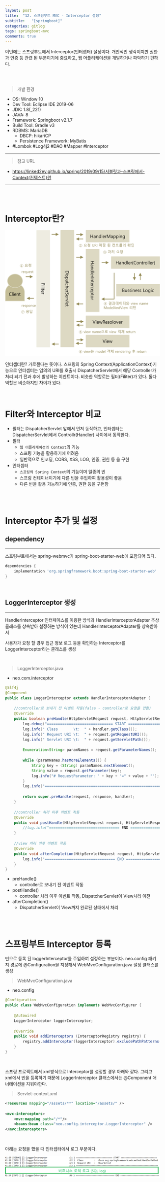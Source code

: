 ```yaml
---
layout: post
title:  "12. 스프링부트 MVC - Interceptor 설정"
subtitle:   "[springboot]"
categories: gitlog
tags: springboot-mvc
comments: true
---
```


이번에는 스프링부트에서 Interceptor(인터셉터) 설정이다. 개인적인 생각이지만 권한과 인증 등 관련 된 부분이기에 중요하고, 웹 어플리케이션을 개발하거나 파악하기 편하다.

<br><br>


> 개발 환경  

- OS: Window 10
- Dev Tool: Eclipse IDE 2019-06
- JDK: 1.8(_221)
- JAVA: 8
- Framework: Springboot v2.1.7
- Build Tool: Gradle v3
- RDBMS: MariaDB
	+ DBCP: hikariCP
	+ Persistence Framework: MyBatis
- #Lombok #Log4j2 #DAO #Mapper #Interceptor

---

> 참고 URL

- https://linked2ev.github.io/spring/2019/09/15/서블릿과-스프링에서-Context(컨텍스트)란

---

<br><br>


# Interceptor란?

[![sts-interceptor-12-01](/assets/img/devlog/201909/sts-interceptor-12-01.png)]()

인터셉터란? 가로챈다는 뜻이다. 스프링의 Spring Context(ApplicationContext)기능으로 인터셉터는 임의의 URI를 호출시 DispatcherServlet에서 해당 Controller가 처리 되기 전과 후에 발생하는 이벤트이다.
비슷한 역할로는 필터(Filiter)가 있다. 둘다 역할은 비슷하지만 차이가 있다.

<br>


# Filter와 Interceptor 비교

- 필터는 DispatcherServlet 앞에서 먼저 동작하고, 인터셉터는 DispatcherServlet에서 Controllr(Handler) 사이에서 동작한다.
- 필터
	+ `웹 어플리케이션의 Context`의 기능
	+ 스프링 기능을 활용하기에 어려움
	+ 일반적으로 인코딩, CORS, XSS, LOG, 인증, 권한 등 을 구현
- 인터셉터
	+ `스프링의 Spring Context`의 기능이며 일종의 빈
	+ 스프링 컨테이너이기에 다른 빈을 주입하여 활용성이 좋음
	+ 다른 빈을 활용 가능하기에 인증, 권한 등을 구현함

<br><br>


# Interceptor 추가 및 설정

## dependency
---

스프링부트에서는 spring-webmvc가 spring-boot-starter-web에 포함되어 있다.

```gradle
dependencies { 
    implementation 'org.springframework.boot:spring-boot-starter-web'
}
```

<br>

## LoggerInterceptor 생성
---

HandlerInterceptor 인터페이스를 이용한 방식과 HandlerInterceptorAdapter 추상 클래스를 상속받아 설정하는 방식이 있는데 HandlerInterceptorAdapter를 상속받아서

사용자가 요청 할 경우 접근 정보 로그 등을 확인하는 Interceptor를 LoggerInterceptor라는 클래스를 생성

<br>

> LoggerInterceptor.java

- neo.com.interceptor

```java
@Slf4j
@Component
public class LoggerInterceptor extends HandlerInterceptorAdapter {

	//controller로 보내기 전 이벤트 작동(false - controller로 요청을 안함)
	@Override
	public boolean preHandle(HttpServletRequest request, HttpServletResponse response, Object handler) throws Exception {
		log.debug("============================== START ==============================");
		log.info(" Class       \t:  " + handler.getClass());
		log.info(" Request URI \t:  " + request.getRequestURI());
		log.info(" Servlet URI \t:  " + request.getServletPath());
		
		Enumeration<String> paramNames = request.getParameterNames();
		
		while (paramNames.hasMoreElements()) {
			String key = (String) paramNames.nextElement();  
			String value = request.getParameter(key);
			log.info("# RequestParameter: " + key + "=" + value + "");
		}
		log.info("==================================================================== ");

		return super.preHandle(request, response, handler);
	}
	
	//controller 처리 이후 이벤트 작동
	@Override
	public void postHandle(HttpServletRequest request, HttpServletResponse response, Object handler, ModelAndView modelAndView) throws Exception {
		//log.info("================================ END ================================");
	}
	
	//view 처리 이후 이벤트 작동
	@Override
	public void afterCompletion(HttpServletRequest request, HttpServletResponse response, Object handler, Exception ex) throws Exception {
		log.info("================================ END ================================");
	}
}
```

- preHandle()
	+ controller로 보내기 전 이벤트 작동
- postHandle()
	+ controller 처리 이후 이벤트 작동, DispatcherServlet이 View처리 이전
- afterCompletion()
	+ DispatcherServlet이 View까지 완료된 상태에서 처리

<br><br>


# 스프링부트 Interceptor 등록

빈으로 등록 된 loggerInterceptor를 주입하여 설정하는 부분이다. neo.config 패키지 경로에 @Configuration을 지정해서 WebMvcConfiguration.java 설정 클래스를 생성

> WebMvcConfiguration.java

- neo.config

```java
@Configuration
public class WebMvcConfiguration implements WebMvcConfigurer {
	
	@Autowired
	LoggerInterceptor loggerInterceptor;
	
	@Override
	public void addInterceptors (InterceptorRegistry registry) {
		registry.addInterceptor(loggerInterceptor).excludePathPatterns("/assets/**");
	}
}
```

<br>

스프링 프로젝트에서 xml방식으로 Interceptor를 설정할 경우 아래와 같다. 그리고 xml에서 빈을 등록하기 때문에 LoggerInterceptor 클래스에서는 @Component 애너테이션을 지워야한다.

> Servlet-context.xml

```xml
<resources mapping="/assets/**" location="/assets/" />

<mvc:interceptors>
 	<mvc:mapping path="/*"/>
	<beans:bean class="neo.config.interceptor.LoggerInterceptor" />
</mvc:interceptors>
```

<br>

아래는 요청을 했을 때 인터셉터에서 로그 부분이다.


[![sts-interceptor-12-02](/assets/img/devlog/201909/sts-interceptor-12-02.png)]()
